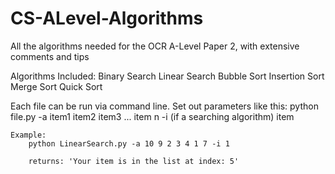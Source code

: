 # CS-ALevel-Algorithms
All the algorithms needed for the OCR A-Level Paper 2, with extensive comments and tips

Algorithms Included:
    Binary Search
    Linear Search
    Bubble Sort
    Insertion Sort
    Merge Sort
    Quick Sort

Each file can be run via command line. Set out parameters like this:
    python file.py -a item1 item2 item3 ... item n -i (if a searching algorithm) item

    Example:
        python LinearSearch.py -a 10 9 2 3 4 1 7 -i 1

        returns: 'Your item is in the list at index: 5'